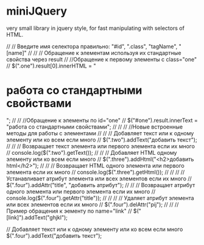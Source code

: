 # miniJQuery

very small library in jquery style, for fast manipulating with selectors of HTML.

// // Введите имя селектора правильно: "#id", ".class", "tagName", "[name]"
//
// // Обращение к элементам используя их стандартные свойства через result
// //Обращение к первому элементы с class="one"
// $(".one").result[0].innerHTML = "<h1>работа со стандартными свойствами</h1>";
//
// //Обращение к элементы по id="one"
// $("#one").result.innerText = "работа со стандартными свойствами";
//
//
// //Новые встроенные методы для работы с элементами
//
// // Добавляет текст или к одному элементу или ко всем если много
// $(".two").addText("добавить текст");
//
// // Возвращает текст элемента или первого элемента если их много
// console.log($(".two").getText());
//
// // Добавляет HTML одному элементу или ко всем если много
// $(".three").addHtml("<h2>добавить html</h2>");
//
// // Возвращает HTML одного элемента или первого элемента если их много
// console.log($(".three").getHtml());
//
//
// // Устанавливает атрибут элемента или всех элементов если их много
// $(".four").addAttr("title", "добавить атрибут");
//
// // Возвращает атрибут одного элемента или первого элемента если их много
// console.log($(".four").getAttr("title"));
//
//
// // Удаляет атрибут элемента или всех элементов если их много
// $(".four").delAttr("pij");
//
// //Пример обращения к эементу по name="link"
// $("[link]").addText("ghjkl");



// Добавляет текст или к одному элементу или ко всем если много
$(".four").addText("добавить текст");
